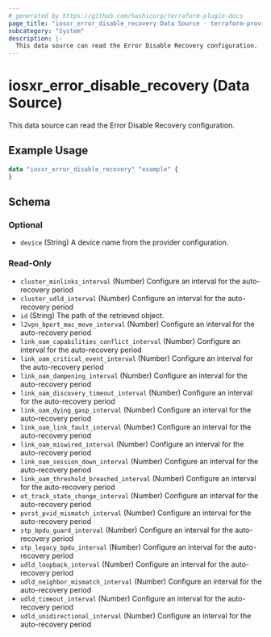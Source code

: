 ```yaml
---
# generated by https://github.com/hashicorp/terraform-plugin-docs
page_title: "iosxr_error_disable_recovery Data Source - terraform-provider-iosxr"
subcategory: "System"
description: |-
  This data source can read the Error Disable Recovery configuration.
---
```


# iosxr_error_disable_recovery (Data Source)

This data source can read the Error Disable Recovery configuration.

## Example Usage

```terraform
data "iosxr_error_disable_recovery" "example" {
}
```

<!-- schema generated by tfplugindocs -->
## Schema

### Optional

- `device` (String) A device name from the provider configuration.

### Read-Only

- `cluster_minlinks_interval` (Number) Configure an interval for the auto-recovery period
- `cluster_udld_interval` (Number) Configure an interval for the auto-recovery period
- `id` (String) The path of the retrieved object.
- `l2vpn_bport_mac_move_interval` (Number) Configure an interval for the auto-recovery period
- `link_oam_capabilities_conflict_interval` (Number) Configure an interval for the auto-recovery period
- `link_oam_critical_event_interval` (Number) Configure an interval for the auto-recovery period
- `link_oam_dampening_interval` (Number) Configure an interval for the auto-recovery period
- `link_oam_discovery_timeout_interval` (Number) Configure an interval for the auto-recovery period
- `link_oam_dying_gasp_interval` (Number) Configure an interval for the auto-recovery period
- `link_oam_link_fault_interval` (Number) Configure an interval for the auto-recovery period
- `link_oam_miswired_interval` (Number) Configure an interval for the auto-recovery period
- `link_oam_session_down_interval` (Number) Configure an interval for the auto-recovery period
- `link_oam_threshold_breached_interval` (Number) Configure an interval for the auto-recovery period
- `ot_track_state_change_interval` (Number) Configure an interval for the auto-recovery period
- `pvrst_pvid_mismatch_interval` (Number) Configure an interval for the auto-recovery period
- `stp_bpdu_guard_interval` (Number) Configure an interval for the auto-recovery period
- `stp_legacy_bpdu_interval` (Number) Configure an interval for the auto-recovery period
- `udld_loopback_interval` (Number) Configure an interval for the auto-recovery period
- `udld_neighbor_mismatch_interval` (Number) Configure an interval for the auto-recovery period
- `udld_timeout_interval` (Number) Configure an interval for the auto-recovery period
- `udld_unidirectional_interval` (Number) Configure an interval for the auto-recovery period
